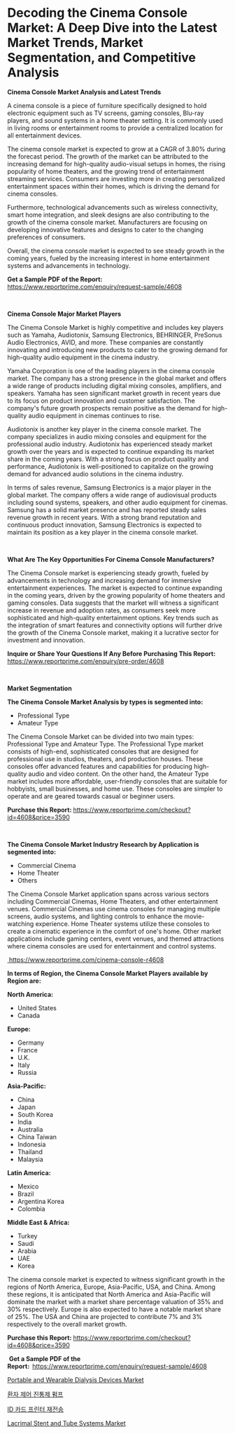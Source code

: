 <p><h1>Decoding the Cinema Console Market: A Deep Dive into the Latest Market Trends, Market Segmentation, and Competitive Analysis</h1></p><p><strong>Cinema Console Market Analysis and Latest Trends</strong></p>
<p><p>A cinema console is a piece of furniture specifically designed to hold electronic equipment such as TV screens, gaming consoles, Blu-ray players, and sound systems in a home theater setting. It is commonly used in living rooms or entertainment rooms to provide a centralized location for all entertainment devices.</p><p>The cinema console market is expected to grow at a CAGR of 3.80% during the forecast period. The growth of the market can be attributed to the increasing demand for high-quality audio-visual setups in homes, the rising popularity of home theaters, and the growing trend of entertainment streaming services. Consumers are investing more in creating personalized entertainment spaces within their homes, which is driving the demand for cinema consoles.</p><p>Furthermore, technological advancements such as wireless connectivity, smart home integration, and sleek designs are also contributing to the growth of the cinema console market. Manufacturers are focusing on developing innovative features and designs to cater to the changing preferences of consumers.</p><p>Overall, the cinema console market is expected to see steady growth in the coming years, fueled by the increasing interest in home entertainment systems and advancements in technology.</p></p>
<p><strong>Get a Sample PDF of the Report:&nbsp;</strong> <a href="https://www.reportprime.com/enquiry/request-sample/4608">https://www.reportprime.com/enquiry/request-sample/4608</a></p>
<p>&nbsp;</p>
<p><strong>Cinema Console Major Market Players</strong></p>
<p><p>The Cinema Console Market is highly competitive and includes key players such as Yamaha, Audiotonix, Samsung Electronics, BEHRINGER, PreSonus Audio Electronics, AVID, and more. These companies are constantly innovating and introducing new products to cater to the growing demand for high-quality audio equipment in the cinema industry.</p><p>Yamaha Corporation is one of the leading players in the cinema console market. The company has a strong presence in the global market and offers a wide range of products including digital mixing consoles, amplifiers, and speakers. Yamaha has seen significant market growth in recent years due to its focus on product innovation and customer satisfaction. The company's future growth prospects remain positive as the demand for high-quality audio equipment in cinemas continues to rise.</p><p>Audiotonix is another key player in the cinema console market. The company specializes in audio mixing consoles and equipment for the professional audio industry. Audiotonix has experienced steady market growth over the years and is expected to continue expanding its market share in the coming years. With a strong focus on product quality and performance, Audiotonix is well-positioned to capitalize on the growing demand for advanced audio solutions in the cinema industry.</p><p>In terms of sales revenue, Samsung Electronics is a major player in the global market. The company offers a wide range of audiovisual products including sound systems, speakers, and other audio equipment for cinemas. Samsung has a solid market presence and has reported steady sales revenue growth in recent years. With a strong brand reputation and continuous product innovation, Samsung Electronics is expected to maintain its position as a key player in the cinema console market.</p></p>
<p>&nbsp;</p>
<p><strong>What Are The Key Opportunities For Cinema Console Manufacturers?</strong></p>
<p><p>The Cinema Console market is experiencing steady growth, fueled by advancements in technology and increasing demand for immersive entertainment experiences. The market is expected to continue expanding in the coming years, driven by the growing popularity of home theaters and gaming consoles. Data suggests that the market will witness a significant increase in revenue and adoption rates, as consumers seek more sophisticated and high-quality entertainment options. Key trends such as the integration of smart features and connectivity options will further drive the growth of the Cinema Console market, making it a lucrative sector for investment and innovation.</p></p>
<p><strong>Inquire or Share Your Questions If Any Before Purchasing This Report:</strong> <a href="https://www.reportprime.com/enquiry/pre-order/4608">https://www.reportprime.com/enquiry/pre-order/4608</a></p>
<p>&nbsp;</p>
<p><strong>Market Segmentation</strong></p>
<p><strong>The Cinema Console Market Analysis by types is segmented into:</strong></p>
<p><ul><li>Professional Type</li><li>Amateur Type</li></ul></p>
<p><p>The Cinema Console Market can be divided into two main types: Professional Type and Amateur Type. The Professional Type market consists of high-end, sophisticated consoles that are designed for professional use in studios, theaters, and production houses. These consoles offer advanced features and capabilities for producing high-quality audio and video content. On the other hand, the Amateur Type market includes more affordable, user-friendly consoles that are suitable for hobbyists, small businesses, and home use. These consoles are simpler to operate and are geared towards casual or beginner users.</p></p>
<p><strong>Purchase this Report:&nbsp;</strong><a href="https://www.reportprime.com/checkout?id=4608&price=3590">https://www.reportprime.com/checkout?id=4608&price=3590</a></p>
<p>&nbsp;</p>
<p><strong>The Cinema Console Market Industry Research by Application is segmented into:</strong></p>
<p><ul><li>Commercial Cinema</li><li>Home Theater</li><li>Others</li></ul></p>
<p><p>The Cinema Console Market application spans across various sectors including Commercial Cinemas, Home Theaters, and other entertainment venues. Commercial Cinemas use cinema consoles for managing multiple screens, audio systems, and lighting controls to enhance the movie-watching experience. Home Theater systems utilize these consoles to create a cinematic experience in the comfort of one's home. Other market applications include gaming centers, event venues, and themed attractions where cinema consoles are used for entertainment and control systems.</p></p>
<p><a href="https://www.reportprime.com/cinema-console-r4608">&nbsp;https://www.reportprime.com/cinema-console-r4608</a></p>
<p><strong>In terms of Region, the Cinema Console Market Players available by Region are:</strong></p>
<p>
    <p> <strong> North America: </strong>
        <ul>
            <li>United States</li>
            <li>Canada</li>
        </ul>
        </p> 
    <p> <strong> Europe: </strong>
        <ul>
            <li>Germany</li>
            <li>France</li>
            <li>U.K.</li>
            <li>Italy</li>
            <li>Russia</li>
        </ul>
        </p> 
    <p> <strong> Asia-Pacific: </strong>
        <ul>
            <li>China</li>
            <li>Japan</li>
            <li>South Korea</li>
            <li>India</li>
            <li>Australia</li>
            <li>China Taiwan</li>
            <li>Indonesia</li>
            <li>Thailand</li>
            <li>Malaysia</li>
        </ul>
        </p> 
    <p> <strong> Latin America: </strong>
        <ul>
            <li>Mexico</li>
            <li>Brazil</li>
            <li>Argentina Korea</li>
            <li>Colombia</li>
        </ul>
        </p> 
    <p> <strong> Middle East & Africa: </strong>
        <ul>
            <li>Turkey</li>
            <li>Saudi</li>
            <li>Arabia</li>
            <li>UAE</li>
            <li>Korea</li>
        </ul>
    </p>
    </p>
<p><p>The cinema console market is expected to witness significant growth in the regions of North America, Europe, Asia-Pacific, USA, and China. Among these regions, it is anticipated that North America and Asia-Pacific will dominate the market with a market share percentage valuation of 35% and 30% respectively. Europe is also expected to have a notable market share of 25%. The USA and China are projected to contribute 7% and 3% respectively to the overall market growth.</p></p>
<p><strong>Purchase this Report: </strong><a href="https://www.reportprime.com/checkout?id=4608&price=3590">https://www.reportprime.com/checkout?id=4608&price=3590</a></p>
<p>&nbsp;<strong>Get a Sample PDF of the Report:&nbsp;&nbsp;</strong><a href="https://www.reportprime.com/enquiry/request-sample/4608">https://www.reportprime.com/enquiry/request-sample/4608</a></p>
<p><strong></strong></p>
<p><p><a href="https://issuu.com/reportprime-2/docs/portable-and-wearable-dialysis-devices-market-size">Portable and Wearable Dialysis Devices Market</a></p><p><a href="https://medium.com/@trishnachaudharytwinkle_51083/%ED%99%98%EC%9E%90%EA%B0%80-%EC%A0%9C%EC%96%B4%ED%95%98%EB%8A%94-%EC%A7%84%ED%86%B5-%ED%8E%8C%ED%94%84-%EC%8B%9C%EC%9E%A5-%EA%B7%9C%EB%AA%A8-%EC%A0%90%EC%9C%A0%EC%9C%A8-%EB%B0%8F-%ED%8A%B8%EB%A0%8C%EB%93%9C-%EB%B6%84%EC%84%9D-%EB%B3%B4%EA%B3%A0%EC%84%9C-%EC%B5%9C%EC%A2%85-%EC%82%AC%EC%9A%A9%EC%B2%98-%EB%B3%91%EC%9B%90-acss-%EA%B0%80%EC%A0%95-%EC%9A%94%EC%96%91-%EC%8B%9C%EC%84%A4-%ED%81%B4%EB%A6%AC%EB%8B%89-%EA%B8%B0%ED%83%80-%EC%9B%90%EC%9E%90%EC%9E%AC%EB%B3%84-%EB%B0%8F-2031%EB%85%84%EA%B9%8C%EC%A7%80-%EC%98%88%EC%B8%A1-a8a3696118fd">환자 제어 진통제 펌프</a></p><p><a href="https://github.com/hxzi07639916/Market-Research-Report-List-3/blob/main/585685757835.md">ID 카드 프린터 재전송</a></p><p><a href="https://issuu.com/reportprime-2/docs/lacrimal-stent-and-tube-systems-market-size-2030.p">Lacrimal Stent and Tube Systems Market</a></p></p>